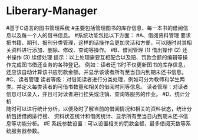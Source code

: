 # Liberary-Manager
#基于C语言的图书管理系统
#主要包括管理图书的库存信息、每一本书的借阅信息以及每一个人的借书信息。
#系统功能包括以下方面：
#A、借阅资料管理
要求把书籍、期刊、报刊分类管理，这样的话操作会更加灵活和方便，可以随时对其相关资料进行添加、删除、修改、查询等操作。
#B、借阅管理
    (1) 借出操作
     (2) 还书操作
     (3) 续借处理
提示：以上处理需要互相配合以及赔、罚款金额的编辑等操作完成图书借还业务的各种登记。
例如：读者还书时不仅更新图书的库存信息，还应该自动计算该书应罚款金额。并显示该读者所有至当日内到期未还书信息。
#C、读者管理
   读者等级：对借阅读者进行分类处理，例如可分为教师和学生两类。并定义每类读者的可借书数量和相关的借阅时间等信息。
 读者管理：对读者信息可以录入，并且可对读者进行挂失或注销、查询等服务的作业。
#D、统计分析  
    随时可以进行统计分析，以便及时了解当前的借阅情况和相关的资料状态，统计分析包括借阅排行榜、
    资料状态统计和借阅统计、显示所有至当日内到期未还书信息等功能分析。
#E 系统参数设置：可以设置相关的罚款金额，最多借阅天数等系统服务器参数。
